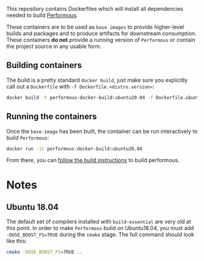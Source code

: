 This repository contains Dockerfiles which will install all dependencies needed to build [Performous](https://github.com/performous/performous/wiki/Building-and-installing-from-source).  

These containers are to be used as `base images` to provide higher-level builds and packages and to produce artifacts for downstream consumption. These containers **do not** provide a running version of `Performous` or contain the project source in any usable form.  

## Building containers
The build is a pretty standard `docker build`, just make sure you explicitly call out a `Dockerfile` with `-f Dockerfile.<distro.version>`:  
```sh
docker build -t performous-docker-build:ubuntu20.04 -f Dockerfile.ubuntu20.04 .
```

## Running the containers
Once the `base-image` has been built, the container can be run interactively to build `Performous`:  
```sh
docker run -it performous-docker-build:ubuntu20.04
```  

From there, you can [follow the build instructions](https://github.com/performous/performous/wiki/Building-and-installing-from-source#downloading-and-installing-the-sources) to build performous.  

# Notes
## Ubuntu 18.04
The default set of compilers installed with `build-essential` are very old at this point. In order to make `Performous` build on Ubuntu18.04, you must add `-DUSE_BOOST_FS=TRUE` during the `cmake` stage. The full command should look like this:  
```sh
cmake -DUSE_BOOST_FS=TRUE ..
```
